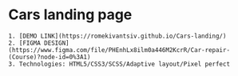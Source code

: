 # Cars landing page
    1. [DEMO LINK](https://romekivantsiv.github.io/Cars-landing/)
    2. [FIGMA DESIGN](https://www.figma.com/file/PHEnhLx8ilm0a446M2KcrR/Car-repair-(Course)?node-id=0%3A1)
    3. Technologies: HTML5/CSS3/SCSS/Adaptive layout/Pixel perfect
